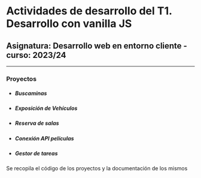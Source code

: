 # Actividades de desarrollo del T1. Desarrollo con vanilla JS

## Asignatura: Desarrollo web en entorno cliente - curso: 2023/24

---

### Proyectos

- ##### Buscaminas

- ##### Exposición de Vehículos

- ##### Reserva de salas

- ##### Conexión API películas

- ##### Gestor de tareas

Se recopila el código de los proyectos y la documentación de los mismos



